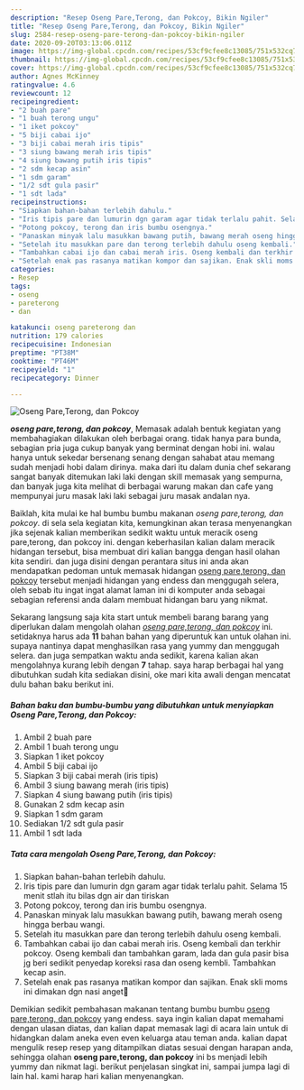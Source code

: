 ```yaml
---
description: "Resep Oseng Pare,Terong, dan Pokcoy, Bikin Ngiler"
title: "Resep Oseng Pare,Terong, dan Pokcoy, Bikin Ngiler"
slug: 2584-resep-oseng-pare-terong-dan-pokcoy-bikin-ngiler
date: 2020-09-20T03:13:06.011Z
image: https://img-global.cpcdn.com/recipes/53cf9cfee8c13085/751x532cq70/oseng-pareterong-dan-pokcoy-foto-resep-utama.jpg
thumbnail: https://img-global.cpcdn.com/recipes/53cf9cfee8c13085/751x532cq70/oseng-pareterong-dan-pokcoy-foto-resep-utama.jpg
cover: https://img-global.cpcdn.com/recipes/53cf9cfee8c13085/751x532cq70/oseng-pareterong-dan-pokcoy-foto-resep-utama.jpg
author: Agnes McKinney
ratingvalue: 4.6
reviewcount: 12
recipeingredient:
- "2 buah pare"
- "1 buah terong ungu"
- "1 iket pokcoy"
- "5 biji cabai ijo"
- "3 biji cabai merah iris tipis"
- "3 siung bawang merah iris tipis"
- "4 siung bawang putih iris tipis"
- "2 sdm kecap asin"
- "1 sdm garam"
- "1/2 sdt gula pasir"
- "1 sdt lada"
recipeinstructions:
- "Siapkan bahan-bahan terlebih dahulu."
- "Iris tipis pare dan lumurin dgn garam agar tidak terlalu pahit. Selama 15 menit stlah itu bilas dgn air dan tiriskan"
- "Potong pokcoy, terong dan iris bumbu osengnya."
- "Panaskan minyak lalu masukkan bawang putih, bawang merah oseng hingga berbau wangi."
- "Setelah itu masukkan pare dan terong terlebih dahulu oseng kembali."
- "Tambahkan cabai ijo dan cabai merah iris. Oseng kembali dan terkhir pokcoy. Oseng kembali dan tambahkan garam, lada dan gula pasir bisa jg beri sedikit penyedap koreksi rasa dan oseng kembli. Tambahkan kecap asin."
- "Setelah enak pas rasanya matikan kompor dan sajikan. Enak skli moms ini dimakan dgn nasi anget🤗"
categories:
- Resep
tags:
- oseng
- pareterong
- dan

katakunci: oseng pareterong dan 
nutrition: 179 calories
recipecuisine: Indonesian
preptime: "PT38M"
cooktime: "PT46M"
recipeyield: "1"
recipecategory: Dinner

---
```



![Oseng Pare,Terong, dan Pokcoy](https://img-global.cpcdn.com/recipes/53cf9cfee8c13085/751x532cq70/oseng-pareterong-dan-pokcoy-foto-resep-utama.jpg)

<b><i>oseng pare,terong, dan pokcoy</i></b>, Memasak adalah bentuk kegiatan yang membahagiakan dilakukan oleh berbagai orang. tidak hanya para bunda, sebagian pria juga cukup banyak yang berminat dengan hobi ini. walau hanya untuk sekedar bersenang senang dengan sahabat atau memang sudah menjadi hobi dalam dirinya. maka dari itu dalam dunia chef sekarang sangat banyak ditemukan laki laki dengan skill memasak yang sempurna, dan banyak juga kita melihat di berbagai warung makan dan cafe yang mempunyai juru masak laki laki sebagai juru masak andalan nya.



Baiklah, kita mulai ke hal bumbu bumbu makanan <i>oseng pare,terong, dan pokcoy</i>. di sela sela kegiatan kita, kemungkinan akan terasa menyenangkan jika sejenak kalian memberikan sedikit waktu untuk meracik oseng pare,terong, dan pokcoy ini. dengan keberhasilan kalian dalam meracik hidangan tersebut, bisa membuat diri kalian bangga dengan hasil olahan kita sendiri. dan juga disini dengan perantara situs ini anda akan mendapatkan pedoman untuk memasak hidangan <u>oseng pare,terong, dan pokcoy</u> tersebut menjadi hidangan yang endess dan menggugah selera, oleh sebab itu ingat ingat alamat laman ini di komputer anda sebagai sebagian referensi anda dalam membuat hidangan baru yang nikmat.


Sekarang langsung saja kita start untuk membeli barang barang yang diperlukan dalam mengolah olahan <u><i>oseng pare,terong, dan pokcoy</i></u> ini. setidaknya harus ada <b>11</b> bahan bahan yang diperuntuk kan untuk olahan ini. supaya nantinya dapat menghasilkan rasa yang yummy dan menggugah selera. dan juga sempatkan waktu anda sedikit, karena kalian akan mengolahnya kurang lebih dengan <b>7</b> tahap. saya harap berbagai hal yang dibutuhkan sudah kita sediakan disini, oke mari kita awali dengan mencatat dulu bahan baku berikut ini.

<!--inarticleads1-->

##### Bahan baku dan bumbu-bumbu yang dibutuhkan untuk menyiapkan Oseng Pare,Terong, dan Pokcoy:

1. Ambil 2 buah pare
1. Ambil 1 buah terong ungu
1. Siapkan 1 iket pokcoy
1. Ambil 5 biji cabai ijo
1. Siapkan 3 biji cabai merah (iris tipis)
1. Ambil 3 siung bawang merah (iris tipis)
1. Siapkan 4 siung bawang putih (iris tipis)
1. Gunakan 2 sdm kecap asin
1. Siapkan 1 sdm garam
1. Sediakan 1/2 sdt gula pasir
1. Ambil 1 sdt lada




<!--inarticleads2-->

##### Tata cara mengolah Oseng Pare,Terong, dan Pokcoy:

1. Siapkan bahan-bahan terlebih dahulu.
1. Iris tipis pare dan lumurin dgn garam agar tidak terlalu pahit. Selama 15 menit stlah itu bilas dgn air dan tiriskan
1. Potong pokcoy, terong dan iris bumbu osengnya.
1. Panaskan minyak lalu masukkan bawang putih, bawang merah oseng hingga berbau wangi.
1. Setelah itu masukkan pare dan terong terlebih dahulu oseng kembali.
1. Tambahkan cabai ijo dan cabai merah iris. Oseng kembali dan terkhir pokcoy. Oseng kembali dan tambahkan garam, lada dan gula pasir bisa jg beri sedikit penyedap koreksi rasa dan oseng kembli. Tambahkan kecap asin.
1. Setelah enak pas rasanya matikan kompor dan sajikan. Enak skli moms ini dimakan dgn nasi anget🤗




Demikian sedikit pembahasan makanan tentang bumbu bumbu <u>oseng pare,terong, dan pokcoy</u> yang endess. saya ingin kalian dapat memahami dengan ulasan diatas, dan kalian dapat memasak lagi di acara lain untuk di hidangkan dalam aneka even even keluarga atau teman anda. kalian dapat mengulik resep resep yang ditampilkan diatas sesuai dengan harapan anda, sehingga olahan <b>oseng pare,terong, dan pokcoy</b> ini bs menjadi lebih yummy dan nikmat lagi. berikut penjelasan singkat ini, sampai jumpa lagi di lain hal. kami harap hari kalian menyenangkan.
